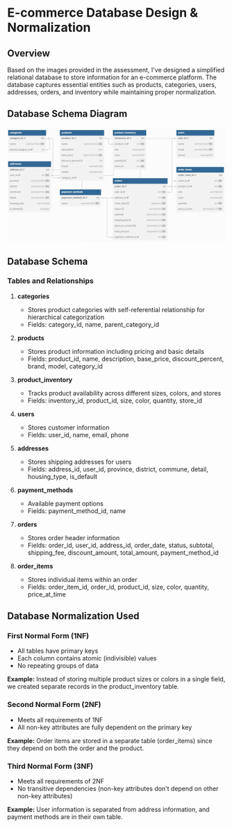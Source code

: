 # E-commerce Database Design & Normalization

## Overview

Based on the images provided in the assessment, I've designed a simplified relational database to store information for an e-commerce platform. The database captures essential entities such as products, categories, users, addresses, orders, and inventory while maintaining proper normalization.

## Database Schema Diagram

![E-commerce Database Schema](../screenshot/Schema.jpg)

## Database Schema

### Tables and Relationships

1. **categories**
   - Stores product categories with self-referential relationship for hierarchical categorization
   - Fields: category_id, name, parent_category_id

2. **products**
   - Stores product information including pricing and basic details
   - Fields: product_id, name, description, base_price, discount_percent, brand, model, category_id

3. **product_inventory**
   - Tracks product availability across different sizes, colors, and stores
   - Fields: inventory_id, product_id, size, color, quantity, store_id

4. **users**
   - Stores customer information
   - Fields: user_id, name, email, phone

5. **addresses**
   - Stores shipping addresses for users
   - Fields: address_id, user_id, province, district, commune, detail, housing_type, is_default

6. **payment_methods**
   - Available payment options
   - Fields: payment_method_id, name

7. **orders**
   - Stores order header information
   - Fields: order_id, user_id, address_id, order_date, status, subtotal, shipping_fee, discount_amount, total_amount, payment_method_id

8. **order_items**
   - Stores individual items within an order
   - Fields: order_item_id, order_id, product_id, size, color, quantity, price_at_time

## Database Normalization Used

### First Normal Form (1NF)
- All tables have primary keys
- Each column contains atomic (indivisible) values
- No repeating groups of data
  
**Example:** Instead of storing multiple product sizes or colors in a single field, we created separate records in the product_inventory table.

### Second Normal Form (2NF)
- Meets all requirements of 1NF
- All non-key attributes are fully dependent on the primary key
  
**Example:** Order items are stored in a separate table (order_items) since they depend on both the order and the product.

### Third Normal Form (3NF)
- Meets all requirements of 2NF
- No transitive dependencies (non-key attributes don't depend on other non-key attributes)
  
**Example:** User information is separated from address information, and payment methods are in their own table.


